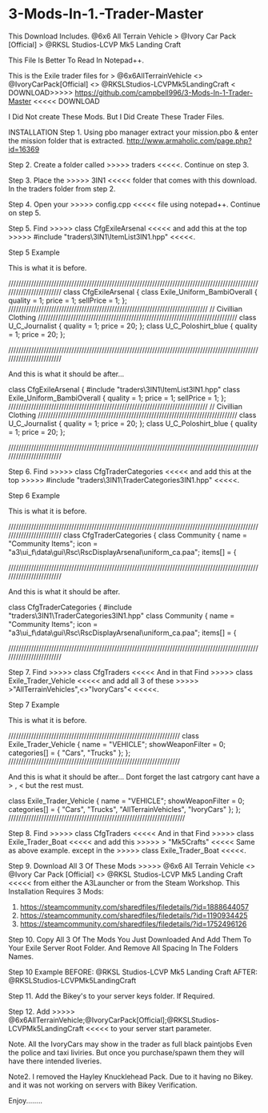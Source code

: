 # 3-Mods-In-1.-Trader-Master
This Download Includes.    @6x6 All Terrain Vehicle > @Ivory Car Pack [Official] > @RKSL Studios-LCVP Mk5 Landing Craft 

This File Is Better To Read In Notepad++. 

This is the Exile trader files for > @6x6AllTerrainVehicle <> @IvoryCarPack[Official] <> @RKSLStudios-LCVPMk5LandingCraft <
DOWNLOAD>>>>> https://github.com/campbell996/3-Mods-In-1-Trader-Master <<<<< DOWNLOAD
 
I Did Not create These Mods. But I Did Create These Trader Files. 

INSTALLATION 
Step 1. Using pbo manager extract your mission.pbo & enter the mission folder that is extracted.   http://www.armaholic.com/page.php?id=16369 

Step 2. Create a folder called >>>>> traders <<<<<. Continue on step 3. 

Step 3. Place the >>>>> 3IN1 <<<<< folder that comes with this download. In the traders folder from step 2. 

Step 4. Open your >>>>> config.cpp <<<<< file using notepad++. Continue on step 5. 

Step 5. Find >>>>> class CfgExileArsenal <<<<< and add this at the top >>>>> #include "traders\3IN1\ItemList3IN1.hpp" <<<<<.

Step 5 Example

This is what it is before.

////////////////////////////////////////////////////////////////////////////////////////////////////////////////////////
class CfgExileArsenal
{
 class Exile_Uniform_BambiOverall    { quality = 1; price = 1; sellPrice = 1; };
 ///////////////////////////////////////////////////////////////////////////////
 // Civillian Clothing
 ///////////////////////////////////////////////////////////////////////////////
 class U_C_Journalist        { quality = 1; price = 20; };
 class U_C_Poloshirt_blue       { quality = 1; price = 20; };
 
////////////////////////////////////////////////////////////////////////////////////////////////////////////////////////

And this is what it should be after...

class CfgExileArsenal
{
 #include "traders\3IN1\ItemList3IN1.hpp"
 class Exile_Uniform_BambiOverall    { quality = 1; price = 1; sellPrice = 1; };
 ///////////////////////////////////////////////////////////////////////////////
 // Civillian Clothing
 ///////////////////////////////////////////////////////////////////////////////
 class U_C_Journalist        { quality = 1; price = 20; };
 class U_C_Poloshirt_blue       { quality = 1; price = 20; };
 
////////////////////////////////////////////////////////////////////////////////////////////////////////////////////////
 
 
Step 6. Find >>>>> class CfgTraderCategories <<<<< and add this at the top >>>>> #include "traders\3IN1\TraderCategories3IN1.hpp" <<<<<.

Step 6 Example

This is what it is before.

////////////////////////////////////////////////////////////////////////////////////////////////////////////////////////
class CfgTraderCategories
{
 class Community
 {
  name = "Community Items";
  icon = "a3\ui_f\data\gui\Rsc\RscDisplayArsenal\uniform_ca.paa";
  items[] =
  {
 
////////////////////////////////////////////////////////////////////////////////////////////////////////////////////////

And this is what it should be after.

class CfgTraderCategories
{
 #include "traders\3IN1\TraderCategories3IN1.hpp"
 class Community
 {
  name = "Community Items";
  icon = "a3\ui_f\data\gui\Rsc\RscDisplayArsenal\uniform_ca.paa";
  items[] =
  {
 
//////////////////////////////////////////////////////////////////////////////////////////////////////////////////////// 

Step 7. Find >>>>> class CfgTraders <<<<< And in that Find >>>>> class Exile_Trader_Vehicle <<<<<
and add all 3 of these >>>>> >"AllTerrainVehicles",<>"IvoryCars"< <<<<<. 

Step 7 Example

This is what it is before.

////////////////////////////////////////////////////////////////////
class Exile_Trader_Vehicle
 {
  name = "VEHICLE";
  showWeaponFilter = 0;
  categories[] =
  {
   "Cars",
   "Trucks"
  };
 };
////////////////////////////////////////////////////////////////////

And this is what it should be after...   Dont forget the last catrgory cant have a > , <   but the rest must.

class Exile_Trader_Vehicle
 {
  name = "VEHICLE";
  showWeaponFilter = 0;
  categories[] =
  {
   "Cars",
   "Trucks",
   "AllTerrainVehicles",
   "IvoryCars"
  };
 };
////////////////////////////////////////////////////////////////////// 

Step 8. Find >>>>> class CfgTraders <<<<< And in that Find >>>>> class Exile_Trader_Boat <<<<<
and add this >>>>> > "Mk5Crafts" <<<<< Same as above example. except in the >>>>> class Exile_Trader_Boat <<<<<. 

Step 9. Download All 3 Of These Mods >>>>> @6x6 All Terrain Vehicle <> @Ivory Car Pack [Official] <> @RKSL Studios-LCVP Mk5 Landing Craft <<<<< from either the A3Launcher or from the Steam Workshop.
This Installation Requires 3 Mods:
1. https://steamcommunity.com/sharedfiles/filedetails/?id=1888644057
2. https://steamcommunity.com/sharedfiles/filedetails/?id=1190934425
3. https://steamcommunity.com/sharedfiles/filedetails/?id=1752496126
 
Step 10. Copy All 3 Of The Mods You Just Downloaded And Add Them To Your Exile Server Root Folder. And Remove All Spacing In The Folders Names.

Step 10 Example      BEFORE: @RKSL Studios-LCVP Mk5 Landing Craft   AFTER: @RKSLStudios-LCVPMk5LandingCraft
 
Step 11. Add the Bikey's to your server keys folder. If Required.
 
Step 12. Add >>>>> @6x6AllTerrainVehicle;@IvoryCarPack[Official];@RKSLStudios-LCVPMk5LandingCraft <<<<< to your server start parameter. 

Note. All the IvoryCars may show in the trader as full black paintjobs Even the police and taxi liviries. But once you purchase/spawn them they will have there intended liveries.

Note2. I  removed the Hayley Knucklehead Pack. Due to it having no Bikey. and it was not working on servers with Bikey Verification.

Enjoy........
